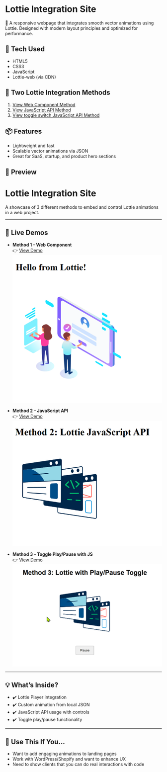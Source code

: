 # Lottie Integration Site

🎨 A responsive webpage that integrates smooth vector animations using Lottie. Designed with modern layout principles and optimized for performance.

## 🔧 Tech Used
- HTML5
- CSS3
- JavaScript
- Lottie-web (via CDN)

## 🧩 Two Lottie Integration Methods

1. [View Web Component Method](https://itz-akhilesh.github.io/lottie-integration-site/)
2. [View JavaScript API Method](https://itz-akhilesh.github.io/lottie-integration-site/method-2-js-api.html)
3. [View toggle switch JavaScript API Method](https://itz-akhilesh.github.io/lottie-integration-site/method-3-toggle.html)


## 📦 Features
- Lightweight and fast
- Scalable vector animations via JSON
- Great for SaaS, startup, and product hero sections

## 📸 Preview
# Lottie Integration Site

A showcase of 3 different methods to embed and control Lottie animations in a web project.

---

## 🔗 Live Demos

- **Method 1 – Web Component**  
  👉 [View Demo](https://itz-akhilesh.github.io/lottie-integration-site/index.html)  
  ![Method 1 Screenshot](assets/screenshot-method-1.png)

- **Method 2 – JavaScript API**  
  👉 [View Demo](https://itz-akhilesh.github.io/lottie-integration-site/method-2-js-api.html)  
  ![Method 2 Screenshot](assets/screenshot-method-2.png)

- **Method 3 – Toggle Play/Pause with JS**  
  👉 [View Demo](https://itz-akhilesh.github.io/lottie-integration-site/method-3-toggle.html)  
  ![Method 3 Screenshot](assets/screenshot-method-3.png)

---

## 💡 What’s Inside?

- ✔️ Lottie Player integration
- ✔️ Custom animation from local JSON
- ✔️ JavaScript API usage with controls
- ✔️ Toggle play/pause functionality

---

## 📌 Use This If You...

- Want to add engaging animations to landing pages
- Work with WordPress/Shopify and want to enhance UX
- Need to show clients that you can do real interactions with code


```md

